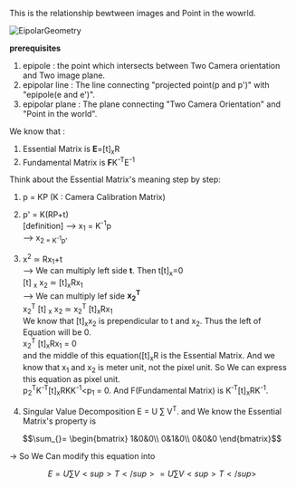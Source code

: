 This is the relationship bewtween images and Point in the wowrld.

![EipolarGeometry](https://github.com/WD4715/SlamStudy/assets/117700793/76a038c4-0ad8-4720-871c-e20aaa814aa1)

**prerequisites**
  1. epipole : the point which intersects between Two Camera orientation and Two image plane.
  2. epipolar line : The line connecting "projected point(p and p')" with "epipole(e and e')".
  3. epipolar plane : The plane connecting "Two Camera Orientation" and "Point in the world".

We know that :
  1. Essential Matrix is **E**=[t]<sub>x</sub>R
  2. Fundamental Matrix is **F**K<sup>-T</sup>E<sup>-1</sup>
  
Think about the Essential Matrix's meaning step by step:  
  1. p = KP (K : Camera Calibration Matrix)  
  2. p' = K(RP+t)  
    [definition]
    --> x<sub>1</sub> = K<sup>-1</sup>p  
    --> x<sub>2</sbu> = K<sup>-1</sup>p'  
  3. x<sup>2</sup> 	$\simeq$ Rx<sub>1</sub>+t  
    --> We can multiply left side **t**. Then t[t]<sub>x</sub>=0  
    [t] <sub>x</sub> x<sub>2</sub> $\simeq$ [t]<sub>x</sub>Rx<sub>1</sub>  
    --> We can multiply lef side **x<sub>2</sub><sup>T</sup>**  
    x<sub>2</sub><sup>T</sup> [t] <sub>x</sub> x<sub>2</sub> $\simeq$ x<sub>2</sub><sup>T</sup> [t]<sub>x</sub>Rx<sub>1</sub>  
    We know that [t]<sub>x</sub>x<sub>2</sub> is prependicular to t and x<sub>2</sub>. Thus the left of Equation will be 0.  
    x<sub>2</sub><sup>T</sup> [t]<sub>x</sub>Rx<sub>1</sub> = 0  
    and the middle of this equation([t]<sub>x</sub>R is the Essential Matrix. And we know that x<sub>1</sub> and x<sub>2</sub> is meter unit, not the pixel unit. So We can express this equation as pixel unit.  
    p<sub>2</sub><sup>T</sup>K<sup>-T</sup>[t]<sub>x</sub>RKK<sup>-1</sup><p<sub>1</sub> = 0. And F(Fundamental Matrix) is K<sup>-T</sup>[t]<sub>x</sub>RK<sup>-1</sup>.
    
  4. Singular Value Decomposition
    E = U $\sum_{}$ V<sup>T</sup>.
    and We know the Essential Matrix's property is
    
$$\sum_{}=
\begin{bmatrix}
1&0&0\\
0&1&0\\
0&0&0
\end{bmatrix}$$

  -> So We Can modify this equation into 
  
$$
E = U\sum_{}V<sup>T</sup> = U\sum_{}V<sup>T</sup>
$$

